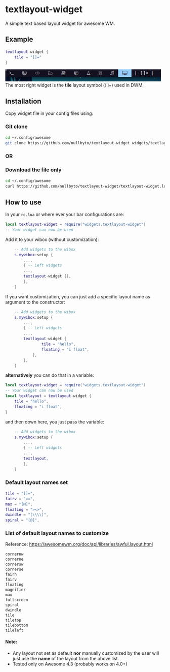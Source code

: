 # textlayout-widget
A simple text based layout widget for awesome WM.

## Example

``` lua
textlayout-widget {
    tile = "[]="
}
```

![Screenshot](screenshot.png "Screenshot")
The most right widget is the **tile** layout symbol (`[]=`) used in DWM.

## Installation

Copy widget file in your config files using:
### Git clone
``` bash
cd ~/.config/awesome
git clone https://github.com/nullbyto/textlayout-widget widgets/textlayout-widget
```

### OR

### Download the file only

``` bash
cd ~/.config/awesome
curl https://github.com/nullbyto/textlayout-widget/textlayout-widget.lua --create-dirs -o widgets/textlayout-widget.lua
```

## How to use

In your `rc.lua` or where ever your bar configurations are:

``` lua
local textlayout-widget = require("widgets.textlayout-widget")
-- Your widget can now be used
```

Add it to your wibox (without customization):

``` lua
    -- Add widgets to the wibox
    s.mywibox:setup {
        ...,
        { -- Left widgets
        ...,
        textlayout-widget {},
        },
    }
```

If you want customization, you can just add a specific layout name as argument to the constructor:

``` lua
    -- Add widgets to the wibox
    s.mywibox:setup {
        ...,
        { -- Left widgets
        ...,
        textlayout-widget {
                tile = "hello",
                floating = "i float",
            },
        },
    }
```

**alternatively** you can do that in a variable:

``` lua
local textlayout-widget = require("widgets.textlayout-widget")
-- Your widget can now be used
local textlayout = textlayout-widget {
    tile = "hello",
    floating = "i float",
}
```

and then down here, you just pass the variable:

``` lua
    -- Add widgets to the wibox
    s.mywibox:setup {
        ...,
        { -- Left widgets
        ...,
        textlayout,
        },
    }
```

### Default layout names set

``` lua
tile = "[]=",
fairv = "==",
max = "[M]",
floating = "><>",
dwindle = "[\\\\]",
spiral = "[@]",
```

### List of default layout names to customize
Reference: https://awesomewm.org/doc/api/libraries/awful.layout.html
``` text
cornernw
cornerne
cornersw
cornerse
fairh
fairv
floating
magnifier
max
fullscreen
spiral
dwindle
tile
tiletop
tilebottom
tileleft
```

#### Note:
- Any layout not set as default **nor** manually customized by the user will just use the **name** of the layout from the above list.
- Tested only on Awesome 4.3 (probably works on 4.0+)
